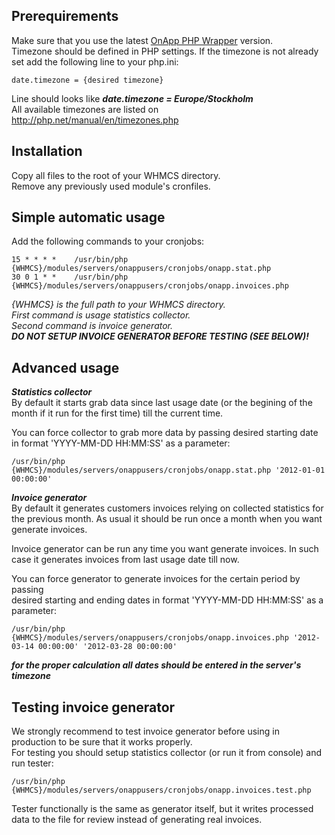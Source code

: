 ## Prerequirements  
Make sure that you use the latest [OnApp PHP Wrapper](https://github.com/OnApp/OnApp-PHP-Wrapper/tree/master/wrapper) version.  
Timezone should be defined in PHP settings. If the timezone is not already set add the following line to your php.ini:

	date.timezone = {desired timezone}
Line should looks like **_date.timezone = Europe/Stockholm_**  
All available timezones are listed on http://php.net/manual/en/timezones.php


## Installation  
Copy all files to the root of your WHMCS directory.  
Remove any previously used module's cronfiles.


## Simple automatic usage
Add the following commands to your cronjobs:  

	15 * * * *    /usr/bin/php {WHMCS}/modules/servers/onappusers/cronjobs/onapp.stat.php
	30 0 1 * *    /usr/bin/php {WHMCS}/modules/servers/onappusers/cronjobs/onapp.invoices.php

*{WHMCS} is the full path to your WHMCS directory.  
First command is usage statistics collector.  
Second command is invoice generator.*  
**_DO NOT SETUP INVOICE GENERATOR BEFORE TESTING (SEE BELOW)!_**


## Advanced usage
**_Statistics collector_**  
By default it starts grab data since last usage date (or the begining of the month if it run for the first time) till the current time.

You can force collector to grab more data by passing desired starting date in format 'YYYY-MM-DD HH:MM:SS' as a parameter:

	/usr/bin/php {WHMCS}/modules/servers/onappusers/cronjobs/onapp.stat.php '2012-01-01 00:00:00'


**_Invoice generator_**  
By default it generates customers invoices relying on collected statistics for the previous month.
As usual it should be run once a month when you want generate invoices.

Invoice generator can be run any time you want generate invoices. In such case it generates invoices from last usage date till now.

You can force generator to generate invoices for the certain period by passing  
desired starting and ending dates in format 'YYYY-MM-DD HH:MM:SS' as a parameter:

	/usr/bin/php {WHMCS}/modules/servers/onappusers/cronjobs/onapp.invoices.php '2012-03-14 00:00:00' '2012-03-28 00:00:00'

**_for the proper calculation all dates should be entered in the server's timezone_**


## Testing invoice generator 
We strongly recommend to test invoice generator before using in production to be sure that it works properly.  
For testing you should setup statistics collector (or run it from console) and run tester:

	/usr/bin/php	{WHMCS}/modules/servers/onappusers/cronjobs/onapp.invoices.test.php
Tester functionally is the same as generator itself, but it writes processed data to the file for review instead of generating real invoices.